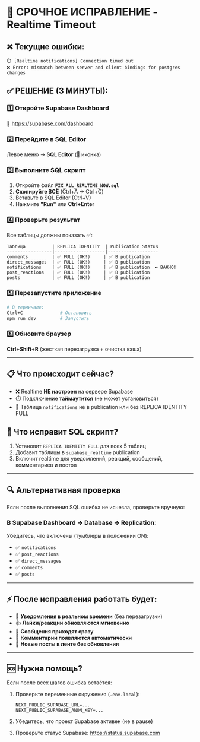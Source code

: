 # 🚨 СРОЧНОЕ ИСПРАВЛЕНИЕ - Realtime Timeout

## ❌ Текущие ошибки:
```
⏱️ [Realtime notifications] Connection timed out
❌ Error: mismatch between server and client bindings for postgres changes
```

## ✅ РЕШЕНИЕ (3 МИНУТЫ):

### 1️⃣ Откройте Supabase Dashboard
🔗 https://supabase.com/dashboard

### 2️⃣ Перейдите в SQL Editor
Левое меню → **SQL Editor** (📝 иконка)

### 3️⃣ Выполните SQL скрипт
1. Откройте файл **`FIX_ALL_REALTIME_NOW.sql`**
2. **Скопируйте ВСЁ** (Ctrl+A → Ctrl+C)
3. Вставьте в SQL Editor (Ctrl+V)
4. Нажмите **"Run"** или **Ctrl+Enter**

### 4️⃣ Проверьте результат
Все таблицы должны показать ✅:

```
Таблица          | REPLICA IDENTITY  | Publication Status
-----------------|-------------------|-------------------
comments         | ✅ FULL (ОК!)     | ✅ В publication
direct_messages  | ✅ FULL (ОК!)     | ✅ В publication
notifications    | ✅ FULL (ОК!)     | ✅ В publication  ← ВАЖНО!
post_reactions   | ✅ FULL (ОК!)     | ✅ В publication
posts            | ✅ FULL (ОК!)     | ✅ В publication
```

### 5️⃣ Перезапустите приложение
```bash
# В терминале:
Ctrl+C              # Остановить
npm run dev         # Запустить
```

### 6️⃣ Обновите браузер
**Ctrl+Shift+R** (жесткая перезагрузка + очистка кэша)

---

## 📋 Что происходит сейчас?

- ❌ Realtime **НЕ настроен** на сервере Supabase
- ⏱️ Подключение **таймаутится** (не может установиться)
- 🚫 Таблица `notifications` не в publication или без REPLICA IDENTITY FULL

## 🎯 Что исправит SQL скрипт?

1. Установит `REPLICA IDENTITY FULL` для всех 5 таблиц
2. Добавит таблицы в `supabase_realtime` publication
3. Включит realtime для уведомлений, реакций, сообщений, комментариев и постов

---

## 🔍 Альтернативная проверка

Если после выполнения SQL ошибка не исчезла, проверьте вручную:

### В Supabase Dashboard → Database → Replication:
Убедитесь, что включены (тумблеры в положении ON):
- ✅ `notifications`
- ✅ `post_reactions`
- ✅ `direct_messages`
- ✅ `comments`
- ✅ `posts`

---

## ⚡ После исправления работать будет:

- 🔔 **Уведомления в реальном времени** (без перезагрузки)
- 👍 **Лайки/реакции обновляются мгновенно**
- 💬 **Сообщения приходят сразу**
- 💭 **Комментарии появляются автоматически**
- 📝 **Новые посты в ленте без обновления**

---

## 🆘 Нужна помощь?

Если после всех шагов ошибка остаётся:

1. Проверьте переменные окружения (`.env.local`):
   ```
   NEXT_PUBLIC_SUPABASE_URL=...
   NEXT_PUBLIC_SUPABASE_ANON_KEY=...
   ```

2. Убедитесь, что проект Supabase активен (не в pause)

3. Проверьте статус Supabase: https://status.supabase.com

